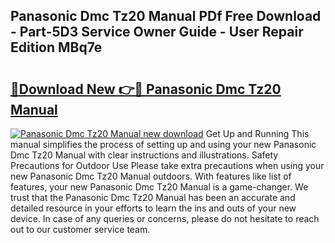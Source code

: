 ## Panasonic Dmc Tz20 Manual PDf Free Download - Part-5D3 Service Owner Guide - User Repair Edition MBq7e

# <h2><a href="http://cf23616.oget.top/?id=Panasonic+Dmc+Tz20+Manual">🔗Download New 👉🔴 Panasonic Dmc Tz20 Manual</a></h2>

[![Panasonic Dmc Tz20 Manual new download](https://i.imgur.com/5g1atiW.png)](http://cf23616.oget.top/?id=Panasonic+Dmc+Tz20+Manual)
Get Up and Running This manual simplifies the process of setting up and using your new Panasonic Dmc Tz20 Manual with clear instructions and illustrations. Safety Precautions for Outdoor Use Please take extra precautions when using your new Panasonic Dmc Tz20 Manual outdoors. With features like list of features, your new Panasonic Dmc Tz20 Manual is a game-changer. We trust that the Panasonic Dmc Tz20 Manual has been an accurate and detailed resource in your efforts to learn the ins and outs of your new device. In case of any queries or concerns, please do not hesitate to reach out to our customer service team.
